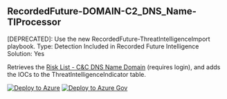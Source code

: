 ## RecordedFuture-DOMAIN-C2_DNS_Name-TIProcessor
[DEPRECATED]: Use the new RecordedFuture-ThreatIntelligenceImport playbook.
Type: Detection 
Included in Recorded Future Intelligence Solution: Yes

Retrieves the [Risk List - C&C DNS Name Domain](https://support.recordedfuture.com/hc/en-us/articles/115003793388-Domain-Risk-Rules) (requires login), and adds the IOCs to the ThreatIntelligenceIndicator table.

[![Deploy to Azure](https://aka.ms/deploytoazurebutton)](https://portal.azure.com/#create/Microsoft.Template/uri/https%3A%2F%2Fraw.githubusercontent.com%2FAzure%2FAzure-Sentinel%2Fmaster%2FSolutions%2FRecorded%2520Future%2FPlaybooks%2FRecordedFuture-DOMAIN-C2_DNS_Name-IndicatorProcessor%2Fazuredeploy.json)
[![Deploy to Azure Gov](https://aka.ms/deploytoazuregovbutton)](https://portal.azure.us/#create/Microsoft.Template/uri/https%3A%2F%2Fraw.githubusercontent.com%2FAzure%2FAzure-Sentinel%2Fmaster%2FSolutions%2FRecorded%2520Future%2FPlaybooks%2FRecordedFuture-DOMAIN-C2_DNS_Name-IndicatorProcessor%2Fazuredeploy.json)
